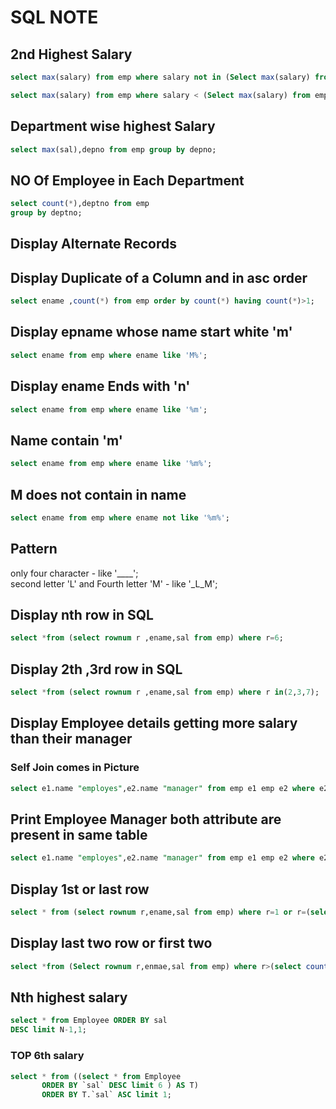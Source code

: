  # SQL NOTE

 ## 2nd Highest Salary
 ```sql
 select max(salary) from emp where salary not in (Select max(salary) from emp); 
 ```
 ```sql
 select max(salary) from emp where salary < (Select max(salary) from emp);
 ```

 ## Department wise highest Salary
 ```sql
 select max(sal),depno from emp group by depno;
 ```

 ## NO Of Employee in Each Department
 ```sql 
 select count(*),deptno from emp
 group by deptno;
 ```
## Display Alternate Records


## Display Duplicate of a Column and in asc order
```sql
select ename ,count(*) from emp order by count(*) having count(*)>1;
```

## Display epname whose name start white 'm'
```sql
select ename from emp where ename like 'M%';
```
## Display ename Ends with 'n'
```sql
select ename from emp where ename like '%m';
```
## Name contain 'm'
```sql
select ename from emp where ename like '%m%';
```

## M does not contain in name
```sql
select ename from emp where ename not like '%m%';
```
## Pattern 
only four character - like '____';
<br>
second letter 'L' and Fourth letter 'M' - like '_L_M';

## Display nth row in SQL
```sql
select *from (select rownum r ,ename,sal from emp) where r=6;
```
## Display 2th ,3rd row in SQL
```sql
select *from (select rownum r ,ename,sal from emp) where r in(2,3,7);
```
## Display Employee details getting more salary than their manager
### Self Join comes in Picture
```sql
select e1.name "employes",e2.name "manager" from emp e1 emp e2 where e2.empno=e1.mgr and e1.sal>e2.sal;
```

## Print Employee Manager both attribute are present in same table
```sql
select e1.name "employes",e2.name "manager" from emp e1 emp e2 where e2.empno=e1.mgr;
```
## Display 1st or last row
```sql
select * from (select rownum r,ename,sal from emp) where r=1 or r=(select count(*) from emp);
```
## Display last two row or first two
```sql 
select *from (Select rownum r,enmae,sal from emp) where r>(select count(*)-2 from emp) r in (1,2);
``` 
## Nth highest salary
```sql
select * from Employee ORDER BY sal 
DESC limit N-1,1;
```
### TOP 6th salary
```sql
select * from ((select * from Employee 
       ORDER BY `sal` DESC limit 6 ) AS T) 
       ORDER BY T.`sal` ASC limit 1;
```       




